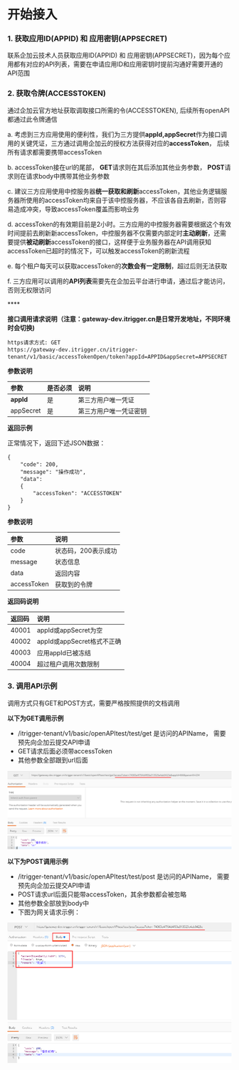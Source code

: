 # 开始接入

### 1. 获取应用ID\(APPID\) 和 应用密钥\(APPSECRET\) <a id="OpenAPI&#x4E09;&#x65B9;&#x8C03;&#x7528;&#x65B9;&#x5F0F;&#xFF08;&#x5BF9;&#x5916;&#xFF09;-1.&#x83B7;&#x53D6;&#x5E94;&#x7528;ID(APPID)&#x548C;&#x5E94;&#x7528;&#x5BC6;&#x94A5;(APPSECRET)"></a>

联系企加云技术人员获取应用ID\(APPID\) 和 应用密钥\(APPSECRET\)，因为每个应用都有对应的API列表，需要在申请应用ID和应用密钥时提前沟通好需要开通的API范围



### 2. 获取令牌\(ACCESSTOKEN\) <a id="OpenAPI&#x4E09;&#x65B9;&#x8C03;&#x7528;&#x65B9;&#x5F0F;&#xFF08;&#x5BF9;&#x5916;&#xFF09;-2.&#x83B7;&#x53D6;&#x4EE4;&#x724C;(ACCESSTOKEN)"></a>

通过企加云官方地址获取调取接口所需的令\(ACCESSTOKEN\), 后续所有openAPI都通过此令牌通信

a. 考虑到三方应用使用的便利性，我们为三方提供**appId,appSecret**作为接口调用的关键凭证，三方通过调用企加云的授权方法获得对应的**accessToken**， 后续所有请求都需要携带accessToken

b. accessToken接在url的尾部， **GET**请求则在其后添加其他业务参数， **POST**请求则在请求body中携带其他业务参数

c. 建议三方应用使用中控服务器**统一获取和刷新**accessToken，其他业务逻辑服务器所使用的accessToken均来自于该中控服务器，不应该各自去刷新，否则容易造成冲突，导致accessToken覆盖而影响业务

d. accessToken的有效期目前是2小时。三方应用的中控服务器需要根据这个有效时间提前去刷新新accessToken，中控服务器不仅需要内部定时**主动刷新**，还需要提供**被动刷新**accessToken的接口，这样便于业务服务器在API调用获知accessToken已超时的情况下，可以触发accessToken的刷新流程

e. 每个租户每天可以获取accessToken的**次数会有一定限制**，超过后则无法获取

f. 三方应用可以调用的**API列表**需要先在企加云平台进行申请，通过后才能访问，否则无权限访问

\*\*\*\*

**接口调用请求说明（注意：**gateway-dev.itrigger.cn是日常开发地址，不同环境时会切换**\)**

```text
https请求方式: GET
https://gateway-dev.itrigger.cn/itrigger-tenant/v1/basic/accessTokenOpen/token?appId=APPID&appSecret=APPSECRET
```

**参数说明**

| 参数 | 是否必须 | 说明 |
| :--- | :--- | :--- |
| **appId** | 是 | 第三方用户唯一凭证 |
| appSecret | 是 | 第三方用户唯一凭证密钥 |

**返回示例**

正常情况下，返回下述JSON数据：

```text
{
    "code": 200,
    "message": "操作成功",
    "data":
    {
        "accessToken": "ACCESSTOKEN"
    }
}
```

**参数说明**

| 参数 | 说明 |
| :--- | :--- |
| code | 状态码，200表示成功 |
| message | 状态信息 |
| data | 返回内容 |
| accessToken | 获取到的令牌 |

**返回码说明**

| 返回码 | 说明 |
| :--- | :--- |
| 40001 | appId或appSecret为空 |
| 40002 | appId或appSecret格式不正确 |
| 40003 | 应用appId已被冻结 |
| 40004 | 超过租户调用次数限制 |



### 3. 调用API示例 <a id="OpenAPI&#x4E09;&#x65B9;&#x8C03;&#x7528;&#x65B9;&#x5F0F;&#xFF08;&#x5BF9;&#x5916;&#xFF09;-3.&#x8C03;&#x7528;&#x5177;&#x4F53;&#x7684;API"></a>

调用方式只有GET和POST方式，需要严格按照提供的文档调用

**以下为GET调用示例**

* /itrigger-tenant/v1/basic/openAPItest/test/get 是访问的APIName， 需要预先向企加云提交API申请
* GET请求后面必须带accessToken
* 其他参数全部跟到url后面

![](.gitbook/assets/image.png)

**以下为POST调用示例**

* /itrigger-tenant/v1/basic/openAPItest/test/post 是访问的APIName， 需要预先向企加云提交API申请
* POST请求url后面只能带accessToken，其余参数都会被忽略
* 其他参数全部放到body中
* 下图为网关请求示例：

![](.gitbook/assets/image%20%281%29.png)

